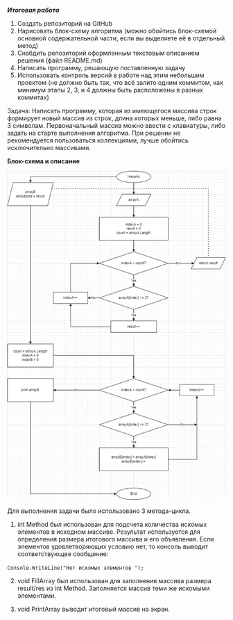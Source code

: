***Итоговая работа***
1. Создать репозиторий на GitHub
2. Нарисовать блок-схему алгоритма (можно обойтись блок-схемой основной содержательной части, если вы выделяете её в отдельный метод)
3. Снабдить репозиторий оформленным текстовым описанием решения (файл README.md)
4. Написать программу, решающую поставленную задачу
5. Использовать контроль версий в работе над этим небольшим проектом (не должно быть так, что всё залито одним коммитом, как минимум этапы 2, 3, и 4 должны быть расположены в разных коммитах)

Задача: Написать программу, которая из имеющегося массива строк формирует новый массив из строк, длина которых меньше, либо равна 3 символам. Первоначальный массив можно ввести с клавиатуры, либо задать на старте выполнения алгоритма. При решении не рекомендуется пользоваться коллекциями, лучше обойтись исключительно массивами.

**Блок-схема и описание**

![Oshibka](Itogovajablokschema.jpg)

Для выполнения задачи было использовано 3 метода-цикла.

1. int Method был использован для подсчета количества искомых элементов в исходном массиве. Результат используется для определения размера итогового массива и его объявления.
Если элементов удовлетворяющих условию нет, то консоль выводит соответствующее сообщение:

`Console.WriteLine("Нет искомых элементов ");`



2. void FillArray был использован для заполнения массива размера result/res из int Method. Заполняется массив теми же искомыми элементами.

3. void PrintArray выводит итоговый массив на экран.

